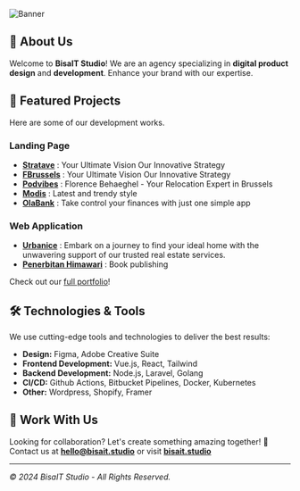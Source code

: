 ![Banner](https://bisait.studio/images/logo-full-light.png)


## 🚀 About Us
Welcome to **BisaIT Studio**! We are an agency specializing in **digital product design** and **development**. Enhance your brand with our expertise.

## 🌟 Featured Projects
Here are some of our development works.

### Landing Page
- [**Stratave**](https://stratave.be/) : Your Ultimate Vision Our Innovative Strategy
- [**FBrussels**](https://fbrussels.com/) : Your Ultimate Vision Our Innovative Strategy
- [**Podvibes**](https://podvibes.bisait.studio/) : Florence Behaeghel - Your Relocation Expert in Brussels
- [**Modis**](https://modis.bisait.studio/) : Latest and trendy style
- [**OlaBank**](https://olabank.bisait.studio/) : Take control your finances with just one simple app

### Web Application
- [**Urbanice**](https://urbanice.bisait.studio/) : Embark on a journey to find your ideal home with the unwavering support of our trusted real estate services.
- [**Penerbitan Himawari**](https://arzahimawarishuppan.com/) : Book publishing

Check out our [full portfolio](https://bisait.studio)!

## 🛠️ Technologies & Tools
We use cutting-edge tools and technologies to deliver the best results:
- **Design:** Figma, Adobe Creative Suite
- **Frontend Development:** Vue.js, React, Tailwind
- **Backend Development:** Node.js, Laravel, Golang
- **CI/CD:** Github Actions, Bitbucket Pipelines, Docker, Kubernetes
- **Other:** Wordpress, Shopify, Framer

## 🤝 Work With Us
Looking for collaboration? Let's create something amazing together!
📩 Contact us at **[hello@bisait.studio](mailto:hello@bisait.studio)** or visit **[bisait.studio](https://bisait.studio)**

---
_© 2024 BisaIT Studio - All Rights Reserved._

